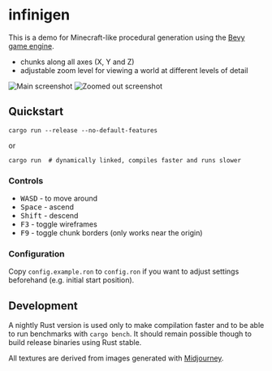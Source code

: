 # infinigen

This is a demo for Minecraft-like procedural generation using the [Bevy game engine](https://bevyengine.org/).

- chunks along all axes (X, Y and Z)
- adjustable zoom level for viewing a world at different levels of detail

![Main screenshot](screenshots/main.png "Screenshot")
![Zoomed out screenshot](screenshots/zoomed_out.png "Zoomed out")

## Quickstart

```shell
cargo run --release --no-default-features
```

or

```shell
cargo run  # dynamically linked, compiles faster and runs slower
```

### Controls

- <kbd>W</kbd><kbd>A</kbd><kbd>S</kbd><kbd>D</kbd> - to move around
- <kbd>Space</kbd> - ascend
- <kbd>Shift</kbd> - descend
- <kbd>F3</kbd> - toggle wireframes
- <kbd>F9</kbd> - toggle chunk borders (only works near the origin)

### Configuration

Copy `config.example.ron` to `config.ron` if you want to adjust settings beforehand (e.g. initial start position).

## Development

A nightly Rust version is used only to make compilation faster and to be able to run benchmarks with `cargo bench`. It should remain possible though to build release binaries using Rust stable.

All textures are derived from images generated with [Midjourney](https://midjourney.com).
